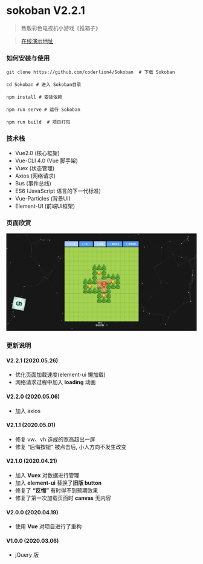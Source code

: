 # sokoban V2.2.1

> 致敬彩色电视机小游戏《推箱子》

> <a href="https://game.coderlion.com" target="_blank">在线演示地址</a>

### 如何安装与使用

```shell
git clone https://github.com/coderlion4/Sokoban  # 下载 Sokoban

cd Sokoban # 进入 Sokoban目录

npm install # 安装依赖

npm run serve # 运行 Sokoban

npm run build  # 项目打包
```

### 技术栈

* Vue2.0 (核心框架)
* Vue-CLI 4.0 (Vue 脚手架)
* Vuex (状态管理)
* Axios (网络请求)
* Bus (事件总线)
* ES6 (JavaScript 语言的下一代标准)
* Vue-Particles (背景UI)
* Element-UI (前端UI框架)

### 页面欣赏

<img src="https://github.com/coderlion4/Sokoban/blob/master/img01.png">

### 更新说明

#### V2.2.1 (2020.05.26)

* 优化页面加载速度(element-ui 懒加载)
* 网络请求过程中加入 **loading** 动画

#### V2.2.0 (2020.05.06)

* 加入 axios

#### V2.1.1 (2020.05.01)

* 修复 vw、vh 造成的宽高超出一屏
* 修复 “后悔按钮” 被点击后, 小人方向不发生改变

#### V2.1.0 (2020.04.21)

* 加入 **Vuex** 对数据进行管理
* 加入 **element-ui** 替换了**旧版 button**
* 修复了 **“反悔”** 有时得不到预期效果
* 修复了第一次加载页面时 **canvas** 无内容

#### V2.0.0 (2020.04.19)

* 使用 **Vue** 对项目进行了重构

#### V1.0.0 (2020.03.06)

* jQuery 版
